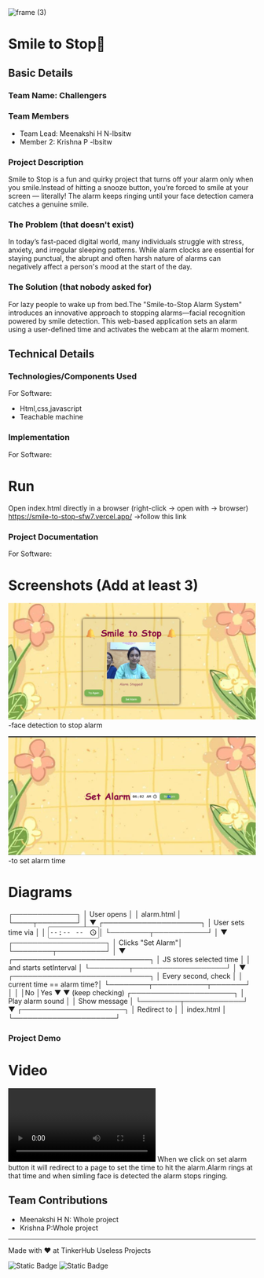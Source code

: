 <img width="3188" height="1202" alt="frame (3)" src="https://github.com/user-attachments/assets/517ad8e9-ad22-457d-9538-a9e62d137cd7" />


# Smile to Stop🎯


## Basic Details
### Team Name: Challengers


### Team Members
- Team Lead: Meenakshi H N-lbsitw
- Member 2: Krishna P -lbsitw

### Project Description

Smile to Stop is a fun and quirky project that turns off your alarm only when you smile.Instead of hitting a snooze button, you’re forced to smile at your screen — literally! The alarm keeps ringing until your face detection camera catches a genuine smile.

### The Problem (that doesn't exist)
In today’s fast-paced digital world, many individuals struggle with stress, anxiety, and irregular sleeping patterns. While alarm clocks are essential for staying punctual, the abrupt and often harsh nature of alarms can negatively affect a person's mood at the start of the day.



### The Solution (that nobody asked for)
For lazy people to wake up from bed.The "Smile-to-Stop Alarm System" introduces an innovative approach to stopping alarms—facial recognition powered by smile detection. This web-based application sets an alarm using a user-defined time and activates the webcam at the alarm moment.

## Technical Details
### Technologies/Components Used
For Software:
- Html,css,javascript
- Teachable machine



### Implementation
For Software:

# Run
Open index.html directly in a browser (right-click → open with → browser)
https://smile-to-stop-sfw7.vercel.app/ ->follow this link
### Project Documentation
For Software:

# Screenshots (Add at least 3)
![alt text](<Screenshot 2025-08-02 060330.png>)-face detection to stop alarm

![alt text](<Screenshot 2025-08-02 060121.png>)-to set alarm time



# Diagrams
   ┌─────────────┐
   │ User opens  │
   │ alarm.html  │
   └────┬────────┘
        │
        ▼
┌────────────────────┐
│ User sets time via │
│ <input type="time">│
└────────┬───────────┘
         │
         ▼
 ┌───────────────────┐
 │ Clicks "Set Alarm"│
 └────────┬──────────┘
          │
          ▼
 ┌────────────────────────────┐
 │ JS stores selected time    │
 │ and starts setInterval     │
 └────────┬───────────────────┘
          │
          ▼
 ┌────────────────────────────┐
 │ Every second, check        │
 │ current time == alarm time?│
 └────────┬───────────┬───────┘
          │           │
          │No         │Yes
          ▼           ▼
     (keep checking) ┌─────────────────────┐
                     │ Play alarm sound    │
                     │ Show message        │
                     └────────┬────────────┘
                              ▼
                     ┌─────────────────────┐
                     │ Redirect to         │
                     │ index.html          │
                     └─────────────────────┘





### Project Demo
# Video
<video controls src="20250802-0125-41.3393231.mp4" title="Title"></video>
When we click on set alarm button it will redirect to a page to set the time to hit the alarm.Alarm rings at that time and when simling face is detected the alarm stops ringing.


## Team Contributions
- Meenakshi H N: Whole project
- Krishna P:Whole project

---
Made with ❤️ at TinkerHub Useless Projects 

![Static Badge](https://img.shields.io/badge/TinkerHub-24?color=%23000000&link=https%3A%2F%2Fwww.tinkerhub.org%2F)
![Static Badge](https://img.shields.io/badge/UselessProjects--25-25?link=https%3A%2F%2Fwww.tinkerhub.org%2Fevents%2FQ2Q1TQKX6Q%2FUseless%2520Projects)



